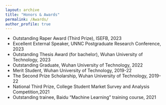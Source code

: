 ```yaml
---
layout: archive
title: "Honors & Awards"
permalink: /Awards/
author_profile: true
---
```


* Outstanding Raper Award (Third Prize), ISEFB, 2023
* Excellent External Speaker, UNNC Postgraduate Research Conference, 2023
* Outstanding Thesis Award (for bachelor), Wuhan University of Technology, 2023
* Outstanding Graduate, Wuhan University of Technology, 2022 
* Merit Student, Wuhan University of Technology, 2019-22
* The Second Prize Scholarship, Wuhan University of Technology, 2019-22
* National Third Prize, College Student Market Survey and Analysis Competition,2021
* Outstanding trainee, Baidu “Machine Learning” training course, 2021
